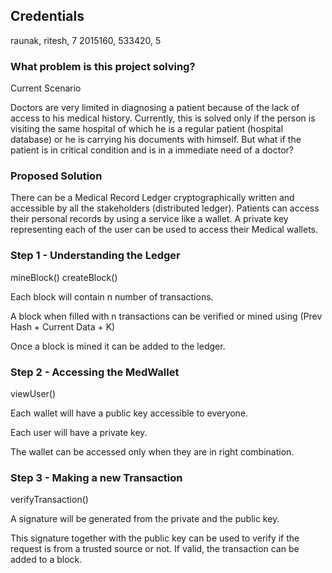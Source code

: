## Credentials
raunak, ritesh, 7
2015160, 533420, 5

### What problem is this project solving?

Current Scenario

Doctors are very limited in diagnosing a patient because of the lack of access to his medical history. 
Currently, this is solved only if the person is visiting the same hospital of which he is a regular patient (hospital database) or he is carrying his documents with himself. 
But what if the patient is in critical condition and is in a immediate need of a doctor?

### Proposed Solution

There can be a Medical Record Ledger cryptographically written and accessible by all the stakeholders (distributed ledger).  Patients can access their personal records by using a service like a wallet. A private key representing each of the user can be used to access their Medical wallets.

### Step 1 - Understanding the Ledger
mineBlock()
createBlock()

Each block will contain n number of transactions.

A block when filled with n transactions can be verified or mined using 
(Prev Hash + Current Data + K) 

Once a block is mined it can be added to the ledger.

### Step 2 - Accessing the MedWallet
viewUser()

Each wallet will have a public key accessible to everyone.

Each user will have a private key.

The wallet can be accessed only when they are in right combination.

### Step 3 - Making a new Transaction
verifyTransaction()

A signature will be generated from the private and the public key.

This signature together with the public key can be used to verify if the request is from a trusted source or not. If valid, the transaction can be added to a block.

